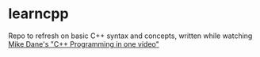 # learncpp
Repo to refresh on basic C++ syntax and concepts, written while watching [Mike Dane's "C++ Programming in one video"](https://www.youtube.com/watch?v=raZSmcariyU)

